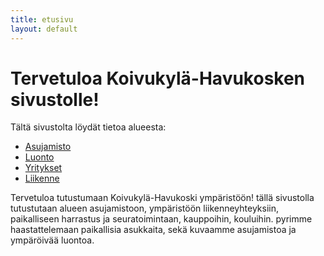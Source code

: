 ```yaml
---
title: etusivu
layout: default
---
```


# Tervetuloa Koivukylä-Havukosken sivustolle!

Tältä sivustolta löydät tietoa alueesta:

- [Asujamisto](/asujamisto/)
- [Luonto](/luonto/)
- [Yritykset](/yritykset/)
- [Liikenne](/liikenne/)

Tervetuloa tutustumaan Koivukylä-Havukoski ympäristöön!
tällä sivustolla tutustutaan alueen asujamistoon, ympäristöön liikenneyhteyksiin, paikalliseen harrastus ja seuratoimintaan, kauppoihin, kouluihin.
pyrimme haastattelemaan paikallisia asukkaita, sekä kuvaamme asujamistoa ja ympäröivää luontoa.


